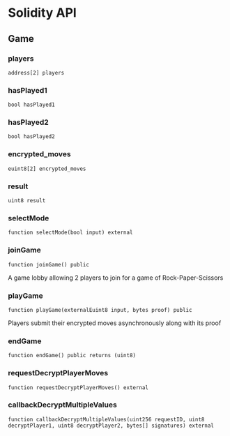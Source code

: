 # Solidity API

## Game

### players

```solidity
address[2] players
```

### hasPlayed1

```solidity
bool hasPlayed1
```

### hasPlayed2

```solidity
bool hasPlayed2
```

### encrypted_moves

```solidity
euint8[2] encrypted_moves
```

### result

```solidity
uint8 result
```

### selectMode

```solidity
function selectMode(bool input) external
```

### joinGame

```solidity
function joinGame() public
```

A game lobby allowing 2 players to join for a game of Rock-Paper-Scissors

### playGame

```solidity
function playGame(externalEuint8 input, bytes proof) public
```

Players submit their encrypted moves asynchronously along with its proof

### endGame

```solidity
function endGame() public returns (uint8)
```

### requestDecryptPlayerMoves

```solidity
function requestDecryptPlayerMoves() external
```

### callbackDecryptMultipleValues

```solidity
function callbackDecryptMultipleValues(uint256 requestID, uint8 decryptPlayer1, uint8 decryptPlayer2, bytes[] signatures) external
```

